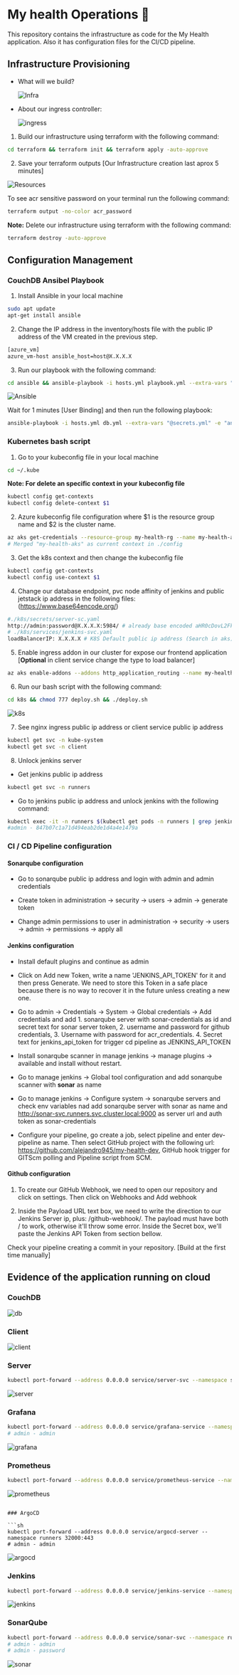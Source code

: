 # My health Operations 🚀
This repository contains the infrastructure as code for the My Health application. Also it has configuration files for the CI/CD pipeline.
## Infrastructure Provisioning

- What will we build?

    ![Infra](./assets/infra.png)

- About our ingress controller:

    ![ingress](./assets/ingress-diagram.png)

1. Build our infrastructure using terraform with the following command:

```sh
cd terraform && terraform init && terraform apply -auto-approve
```

2. Save your terraform outputs [Our Infrastructure creation last aprox 5 minutes]

![Resources](./assets/az-resources.png)

To see acr sensitive password on your terminal run the following command:

```sh
terraform output -no-color acr_password
```

**Note:** Delete our infrastructure using terraform with the following command:

```sh
terraform destroy -auto-approve
```

## Configuration Management

### CouchDB Ansibel Playbook

1. Install Ansible in your local machine

```sh
sudo apt update
apt-get install ansible
```

2. Change the IP address in the inventory/hosts file with the public IP address of the VM created in the previous step.

```sh
[azure_vm]
azure_vm-host ansible_host=host@X.X.X.X
```

3. Run our playbook with the following command:

```sh
cd ansible && ansible-playbook -i hosts.yml playbook.yml --extra-vars "@secrets.yml" -e "ansible_ssh_pass={{ansible_password}}" --ssh-extra-args='-o StrictHostKeyChecking=no'
```
![Ansible](./assets/ansible.png)

Wait for 1 minutes [User Binding] and then run the following playbook:

```sh
ansible-playbook -i hosts.yml db.yml --extra-vars "@secrets.yml" -e "ansible_ssh_pass={{ansible_password}}" --ssh-extra-args='-o StrictHostKeyChecking=no'
```

### Kubernetes bash script

1. Go to your kubeconfig file in your local machine

```sh
cd ~/.kube
```

**Note: For delete an specific context in your kubeconfig file**

```sh
kubectl config get-contexts
kubectl config delete-context $1
```

2. Azure kubeconfig file configuration where $1 is the resource group name and $2 is the cluster name.

```sh
az aks get-credentials --resource-group my-health-rg --name my-health-aks --file ./config
# Merged "my-health-aks" as current context in ./config
```

3. Get the k8s context and then change the kubeconfig file

```sh
kubectl config get-contexts
kubectl config use-context $1
```
4. Change our database endpoint, pvc node affinity of jenkins and public jetstack ip address in the following files: (https://www.base64encode.org/)

```sh
#./k8s/secrets/server-sc.yaml
http://admin:password@X.X.X.X:5984/ # already base encoded aHR0cDovL2FkbWluOnBhc3N3b3JkQDIwLjEyNy41Mi4xMjg6NTk4NC8=
# ./k8s/services/jenkins-svc.yaml
loadBalancerIP: X.X.X.X # K8S Default public ip address (Search in aks)
```

5. Enable ingress addon in our cluster for expose our frontend application [**Optional** in client service change the type to load balancer]

```sh
az aks enable-addons --addons http_application_routing --name my-health-aks --resource-group my-health-rg
``` 

6. Run our bash script with the following command:

```sh
cd k8s && chmod 777 deploy.sh && ./deploy.sh
```
![k8s](./assets/k8s.png)

7. See nginx ingress public ip address or client service public ip address

```sh
kubectl get svc -n kube-system
kubectl get svc -n client
```

8. Unlock jenkins server

- Get jenkins public ip address

```sh
kubectl get svc -n runners
```

- Go to jenkins public ip address and unlock jenkins with the following command:

```sh
kubectl exec -it -n runners $(kubectl get pods -n runners | grep jenkins | awk '{print $1}') -- cat /var/jenkins_home/secrets/initialAdminPassword
#admin - 847b07c1a71d494eab2de1d4a4e1479a
```

### CI / CD Pipeline configuration

#### Sonarqube configuration

- Go to sonarqube public ip address and login with admin and admin credentials

- Create token in administration -> security -> users -> admin -> generate token

- Change admin permissions to user in administration -> security -> users -> admin -> permissions -> apply all

#### Jenkins configuration

- Install default plugins and continue as admin

- Click on Add new Token, write a name 'JENKINS_API_TOKEN' for it and then press Generate. We need to store this Token in a safe place because there is no way to recover it in the future unless creating a new one.

- Go to admin -> Credentials -> System -> Global credentials -> Add credentials and add 1. sonarqube server with sonar-credentials as id and secret text for sonar server token, 2. username and password for github credentials, 3. Username with password for acr_credentials. 4. Secret text for jenkins_api_token for trigger cd pipeline as JENKINS_API_TOKEN

- Install sonarqube scanner in manage jenkins -> manage plugins -> available and install without restart.

- Go to manage jenkins -> Global tool configuration and add sonarqube scanner with **sonar** as name

- Go to manage jenkins -> Configure system -> sonarqube servers and check env variables nad add sonarqube server with sonar as name and http://sonar-svc.runners.svc.cluster.local:9000 as server url and auth token as sonar-credentials

- Configure your pipeline, go create a job, select pipeline and enter dev-pipeline as name. Then select GitHub project with the following url: https://github.com/alejandro945/my-health-dev, GitHub hook trigger for GITScm polling and  Pipeline script from SCM.

#### Github configuration

1. To create our GitHub Webhook, we need to open our repository and click on settings. Then click on Webhooks and Add webhook

2. Inside the Payload URL text box, we need to write the direction to our Jenkins Server ip, plus: /github-webhook/. The payload must have both / to work, otherwise it'll throw some error. Inside the Secret box, we'll paste the Jenkins API Token from section bellow.

Check your pipeline creating a commit in your repository. [Build at the first time manually]
## Evidence of the application running on cloud

### CouchDB

![db](./assets/db.png)

### Client

![client](./assets/client.png)

### Server

```sh
kubectl port-forward --address 0.0.0.0 service/server-svc --namespace server 20000:80
```
![server](./assets/server.png)

### Grafana

```sh
kubectl port-forward --address 0.0.0.0 service/grafana-service --namespace metrics 30000:80
# admin - admin
```
![grafana](./assets/grafana.png)

### Prometheus

```sh
kubectl port-forward --address 0.0.0.0 service/prometheus-service --namespace metrics 31000:8080
````
![prometheus](./assets/prometheus.png)
```

### ArgoCD

```sh
kubectl port-forward --address 0.0.0.0 service/argocd-server --namespace runners 32000:443
# admin - admin
``` 
![argocd](./assets/argocd.png)

### Jenkins

```sh
kubectl port-forward --address 0.0.0.0 service/jenkins-service --namespace runners 33000:8080
```
![jenkins](./assets/jenkins.png)

### SonarQube

```sh
kubectl port-forward --address 0.0.0.0 service/sonar-svc --namespace runners 34000:9000
# admin - admin
# admin - password
```
![sonar](./assets/sonarqube.png)